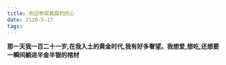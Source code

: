 ```yaml
---
title: 欢迎参观我腐朽的心
date: 2120-5-17 
tags:
---
```

**那一天我一百二十一岁,在我入土的黄金时代,我有好多奢望。我想爱,想吃,还想要一瞬间躺进半金半银的棺材**
